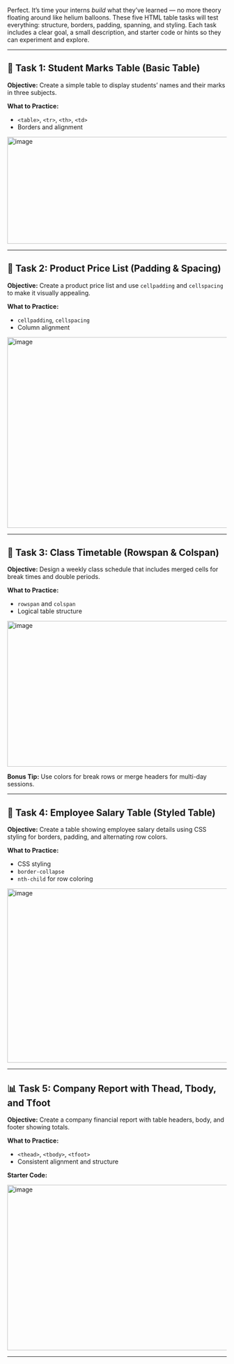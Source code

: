 Perfect. It’s time your interns *build* what they’ve learned — no more theory floating around like helium balloons. These five HTML table tasks will test everything: structure, borders, padding, spanning, and styling. Each task includes a clear goal, a small description, and starter code or hints so they can experiment and explore.

---

## 🧩 **Task 1: Student Marks Table (Basic Table)**

**Objective:** Create a simple table to display students’ names and their marks in three subjects.

**What to Practice:**

* `<table>`, `<tr>`, `<th>`, `<td>`
* Borders and alignment


<img width="677" height="245" alt="image" src="https://github.com/user-attachments/assets/e9cccdaa-de47-45fb-86c8-1c52d4583dd3" />



---

## 🎨 **Task 2: Product Price List (Padding & Spacing)**

**Objective:** Create a product price list and use `cellpadding` and `cellspacing` to make it visually appealing.

**What to Practice:**

* `cellpadding`, `cellspacing`
* Column alignment



<img width="714" height="437" alt="image" src="https://github.com/user-attachments/assets/f3f9ab46-6622-4b59-943e-0500baf2e48f" />

---

## 🧮 **Task 3: Class Timetable (Rowspan & Colspan)**

**Objective:** Design a weekly class schedule that includes merged cells for break times and double periods.

**What to Practice:**

* `rowspan` and `colspan`
* Logical table structure

<img width="757" height="334" alt="image" src="https://github.com/user-attachments/assets/b5021ad8-3be8-4c4f-a3d4-fcc6576114f8" />



**Bonus Tip:** Use colors for break rows or merge headers for multi-day sessions.

---

## 💼 **Task 4: Employee Salary Table (Styled Table)**

**Objective:** Create a table showing employee salary details using CSS styling for borders, padding, and alternating row colors.

**What to Practice:**

* CSS styling
* `border-collapse`
* `nth-child` for row coloring

<img width="892" height="399" alt="image" src="https://github.com/user-attachments/assets/7da63573-937a-43e2-a65f-5b9c1b76e930" />

---

## 📊 **Task 5: Company Report with Thead, Tbody, and Tfoot**

**Objective:** Create a company financial report with table headers, body, and footer showing totals.

**What to Practice:**

* `<thead>`, `<tbody>`, `<tfoot>`
* Consistent alignment and structure

**Starter Code:**

<img width="885" height="379" alt="image" src="https://github.com/user-attachments/assets/f04f0d48-d6d4-44c2-b929-b59919402c04" />



---

